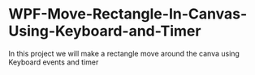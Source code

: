 # WPF-Move-Rectangle-In-Canvas-Using-Keyboard-and-Timer
In this project we will make a rectangle move around the canva using Keyboard events and timer
